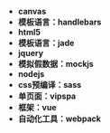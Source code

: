 * **canvas**
* **模板语言：handlebars**
* **html5**
* **模板语言：jade**
* **jquery**
* **模拟假数据：mockjs**
* **nodejs**
* **css预编译：sass**
* **单页面：vipspa**
* **框架：vue**
* **自动化工具：webpack**

